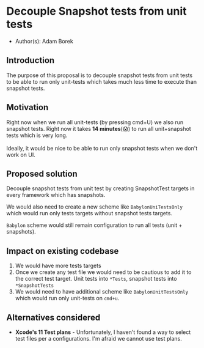 # Decouple Snapshot tests from unit tests
* Author(s): Adam Borek

## Introduction
The purpose of this proposal is to decouple snapshot tests from unit tests to be able to run only unit-tests which takes much less time to execute than snapshot tests.

## Motivation
Right now when we run all unit-tests (by pressing cmd+U) we also run snapshot tests. Right now it takes **14 minutes**(😱) to run all unit+snapshot tests which is very long.\
\
Ideally, it would be nice to be able to run only snapshot tests when we don't work on UI.

## Proposed solution
Decouple snapshot tests from unit test by creating SnapshotTest targets in every framework which has snapshots.

We would also need to create a new scheme like `BabylonUniTestsOnly` which would run only tests targets without snapshot tests targets.

`Babylon` scheme would still remain configuration to run all tests (unit + snapshots).

## Impact on existing codebase

1. We would have more tests targets
2. Once we create any test file we would need to be cautious to add it to the correct test target. Unit tests into `*Tests`, snapshot tests into `*SnapshotTests`
3. We would need to have additional scheme like `BabylonUnitTestsOnly` which would run only unit-tests on `cmd+u`.

## Alternatives considered

- **Xcode's 11 Test plans** - Unfortunately, I haven't found a way to select test files per a configurations. I'm afraid we cannot use test plans.



